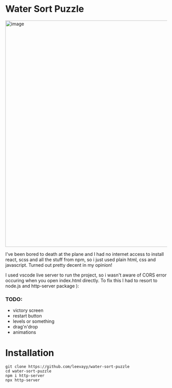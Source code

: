 # Water Sort Puzzle

<img width="705" alt="image" src="https://github.com/leevayy/water-sort-puzzle/assets/86363699/8e48fa8d-ff61-4e75-bb84-44aef9c59cc5">

I've been bored to death at the plane and I had no internet access to install react, scss and all the stuff from npm, so i just used plain html, css and javascript. 
Turned out pretty decent in my opinion!

I used vscode live server to run the project, so i wasn't aware of CORS error occuring when you open index.html directly. To fix this I had to resort to node.js and http-server package ):

### TODO:
- victory screen
- restart button
- levels or something
- drag'n'drop 
- animations

# Installation

```
git clone https://github.com/leevayy/water-sort-puzzle
cd water-sort-puzzle
npm i http-server
npx http-server
```
